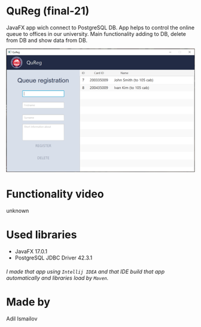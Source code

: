 # QuReg (final-21)

JavaFX app wich connect to PostgreSQL DB.
App helps to control the online queue to offices in our university. Main functionality adding to DB, delete from DB and show data from DB.

![Menu Illustration](https://github.com/adilism48/QuReg-finale21/blob/main/image/gitscreen.PNG)

# Functionality video
unknown

# Used libraries
 - JavaFX 17.0.1
 - PostgreSQL JDBC Driver 42.3.1
###### *I made that app using `Intellij IDEA` and that IDE build that app automatically and libraries load by `Maven`.*

# Made by
Adil Ismailov
